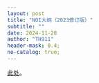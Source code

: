 ```yaml
---
layout: post
title: "NOI大纲（2023修订版）"
subtitle: ""
date: 2024-11-20
author: "TH911"
header-mask: 0.4;
no-catalog: true;
---
```


[此处](/file/2024/11/NOI.pdf)。
